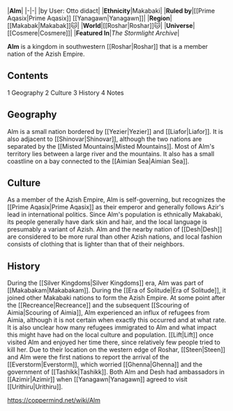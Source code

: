 |**Alm**|
|-|-|
|by User: Otto didact|
|**Ethnicity**|Makabaki|
|**Ruled by**|[[Prime Aqasix\|Prime Aqasix]] [[Yanagawn\|Yanagawn]]|
|**Region**|[[Makabak\|Makabak]]🐱︎|
|**World**|[[Roshar\|Roshar]]🐱︎|
|**Universe**|[[Cosmere\|Cosmere]]|
|**Featured In**|*The Stormlight Archive*|

**Alm** is a kingdom in southwestern [[Roshar\|Roshar]] that is a member nation of the Azish Empire.

## Contents

1 Geography
2 Culture
3 History
4 Notes


## Geography
Alm is a small nation bordered by [[Yezier\|Yezier]] and [[Liafor\|Liafor]]. It is also adjacent to [[Shinovar\|Shinovar]], although the two nations are separated by the [[Misted Mountains\|Misted Mountains]]. Most of Alm's territory lies between a large river and the mountains. It also has a small coastline on a bay connected to the [[Aimian Sea\|Aimian Sea]].

## Culture
As a member of the Azish Empire, Alm is self-governing, but recognizes the [[Prime Aqasix\|Prime Aqasix]] as their emperor and generally follows Azir's lead in international politics.
Since Alm's population is ethnically Makabaki, its people generally have dark skin and hair, and the local language is presumably a variant of Azish. Alm and the nearby nation of [[Desh\|Desh]] are considered to be more rural than other Azish nations, and local fashion consists of clothing that is lighter than that of their neighbors.

## History
During the [[Silver Kingdoms\|Silver Kingdoms]] era, Alm was part of [[Makabakam\|Makabakam]]. During the [[Era of Solitude\|Era of Solitude]], it joined other Makabaki nations to form the Azish Empire.
At some point after the [[Recreance\|Recreance]] and the subsequent [[Scouring of Aimia\|Scouring of Aimia]], Alm experienced an influx of refugees from Aimia, although it is not certain when exactly this occurred and at what rate. It is also unclear how many refugees immigrated to Alm and what impact this might have had on the local culture and population.
[[Lift\|Lift]] once visited Alm and enjoyed her time there, since relatively few people tried to kill her.
Due to their location on the western edge of Roshar, [[Steen\|Steen]] and Alm were the first nations to report the arrival of the [[Everstorm\|Everstorm]], which worried [[Ghenna\|Ghenna]] and the government of [[Tashikk\|Tashikk]].
Both Alm and Desh had ambassadors in [[Azimir\|Azimir]] when [[Yanagawn\|Yanagawn]] agreed to visit [[Urithiru\|Urithiru]].



https://coppermind.net/wiki/Alm